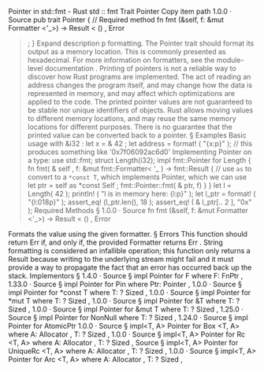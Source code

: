 Pointer in std::fmt - Rust
std
::
fmt
Trait
Pointer
Copy item path
1.0.0
·
Source
pub trait Pointer {
    // Required method
    fn
fmt
(&self, f: &mut
Formatter
<'_>) ->
Result
<
()
,
Error
>;
}
Expand description
p
formatting.
The
Pointer
trait should format its output as a memory location. This is commonly presented
as hexadecimal. For more information on formatters, see
the module-level documentation
.
Printing of pointers is not a reliable way to discover how Rust programs are implemented.
The act of reading an address changes the program itself, and may change how the data is represented
in memory, and may affect which optimizations are applied to the code.
The printed pointer values are not guaranteed to be stable nor unique identifiers of objects.
Rust allows moving values to different memory locations, and may reuse the same memory locations
for different purposes.
There is no guarantee that the printed value can be converted back to a pointer.
§
Examples
Basic usage with
&i32
:
let
x =
&
42
;
let
address =
format!
(
"{x:p}"
);
// this produces something like '0x7f06092ac6d0'
Implementing
Pointer
on a type:
use
std::fmt;
struct
Length(i32);
impl
fmt::Pointer
for
Length {
fn
fmt(
&
self
, f:
&mut
fmt::Formatter<
'_
>) -> fmt::Result {
// use `as` to convert to a `*const T`, which implements Pointer, which we can use
let
ptr =
self
as
*const
Self
;
        fmt::Pointer::fmt(
&
ptr, f)
    }
}
let
l = Length(
42
);
println!
(
"l is in memory here: {l:p}"
);
let
l_ptr =
format!
(
"{l:018p}"
);
assert_eq!
(l_ptr.len(),
18
);
assert_eq!
(
&
l_ptr[..
2
],
"0x"
);
Required Methods
§
1.0.0
·
Source
fn
fmt
(&self, f: &mut
Formatter
<'_>) ->
Result
<
()
,
Error
>
Formats the value using the given formatter.
§
Errors
This function should return
Err
if, and only if, the provided
Formatter
returns
Err
.
String formatting is considered an infallible operation; this function only
returns a
Result
because writing to the underlying stream might fail and it must
provide a way to propagate the fact that an error has occurred back up the stack.
Implementors
§
1.4.0
·
Source
§
impl<F>
Pointer
for F
where
    F:
FnPtr
,
1.33.0
·
Source
§
impl<Ptr>
Pointer
for
Pin
<Ptr>
where
    Ptr:
Pointer
,
1.0.0
·
Source
§
impl<T>
Pointer
for
*const T
where
    T: ?
Sized
,
1.0.0
·
Source
§
impl<T>
Pointer
for
*mut T
where
    T: ?
Sized
,
1.0.0
·
Source
§
impl<T>
Pointer
for
&T
where
    T: ?
Sized
,
1.0.0
·
Source
§
impl<T>
Pointer
for
&mut T
where
    T: ?
Sized
,
1.25.0
·
Source
§
impl<T>
Pointer
for
NonNull
<T>
where
    T: ?
Sized
,
1.24.0
·
Source
§
impl<T>
Pointer
for
AtomicPtr
<T>
1.0.0
·
Source
§
impl<T, A>
Pointer
for
Box
<T, A>
where
    A:
Allocator
,
    T: ?
Sized
,
1.0.0
·
Source
§
impl<T, A>
Pointer
for
Rc
<T, A>
where
    A:
Allocator
,
    T: ?
Sized
,
Source
§
impl<T, A>
Pointer
for
UniqueRc
<T, A>
where
    A:
Allocator
,
    T: ?
Sized
,
1.0.0
·
Source
§
impl<T, A>
Pointer
for
Arc
<T, A>
where
    A:
Allocator
,
    T: ?
Sized
,